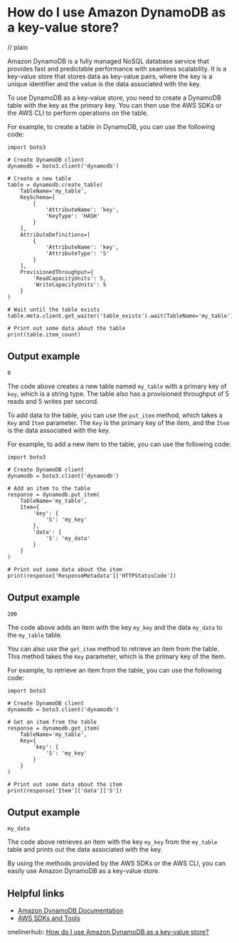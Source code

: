 # How do I use Amazon DynamoDB as a key-value store?
// plain

Amazon DynamoDB is a fully managed NoSQL database service that provides fast and predictable performance with seamless scalability. It is a key-value store that stores data as key-value pairs, where the key is a unique identifier and the value is the data associated with the key.

To use DynamoDB as a key-value store, you need to create a DynamoDB table with the key as the primary key. You can then use the AWS SDKs or the AWS CLI to perform operations on the table.

For example, to create a table in DynamoDB, you can use the following code:

```
import boto3

# Create DynamoDB client
dynamodb = boto3.client('dynamodb')

# Create a new table
table = dynamodb.create_table(
    TableName='my_table',
    KeySchema=[
        {
            'AttributeName': 'key',
            'KeyType': 'HASH'
        }
    ],
    AttributeDefinitions=[
        {
            'AttributeName': 'key',
            'AttributeType': 'S'
        }
    ],
    ProvisionedThroughput={
        'ReadCapacityUnits': 5,
        'WriteCapacityUnits': 5
    }
)

# Wait until the table exists
table.meta.client.get_waiter('table_exists').wait(TableName='my_table')

# Print out some data about the table
print(table.item_count)
```

## Output example


`0`

The code above creates a new table named `my_table` with a primary key of `key`, which is a string type. The table also has a provisioned throughput of 5 reads and 5 writes per second.

To add data to the table, you can use the `put_item` method, which takes a `Key` and `Item` parameter. The `Key` is the primary key of the item, and the `Item` is the data associated with the key.

For example, to add a new item to the table, you can use the following code:

```
import boto3

# Create DynamoDB client
dynamodb = boto3.client('dynamodb')

# Add an item to the table
response = dynamodb.put_item(
    TableName='my_table',
    Item={
        'key': {
            'S': 'my_key'
        },
        'data': {
            'S': 'my_data'
        }
    }
)

# Print out some data about the item
print(response['ResponseMetadata']['HTTPStatusCode'])
```

## Output example


`200`

The code above adds an item with the key `my_key` and the data `my_data` to the `my_table` table.

You can also use the `get_item` method to retrieve an item from the table. This method takes the `Key` parameter, which is the primary key of the item.

For example, to retrieve an item from the table, you can use the following code:

```
import boto3

# Create DynamoDB client
dynamodb = boto3.client('dynamodb')

# Get an item from the table
response = dynamodb.get_item(
    TableName='my_table',
    Key={
        'key': {
            'S': 'my_key'
        }
    }
)

# Print out some data about the item
print(response['Item']['data']['S'])
```

## Output example


`my_data`

The code above retrieves an item with the key `my_key` from the `my_table` table and prints out the data associated with the key.

By using the methods provided by the AWS SDKs or the AWS CLI, you can easily use Amazon DynamoDB as a key-value store.

## Helpful links

- [Amazon DynamoDB Documentation](https://docs.aws.amazon.com/amazondynamodb/latest/developerguide/Introduction.html)
- [AWS SDKs and Tools](https://aws.amazon.com/tools/)

onelinerhub: [How do I use Amazon DynamoDB as a key-value store?](https://onelinerhub.com/amazon-redshift/how-do-i-use-amazon-dynamodb-as-a-key-value-store)